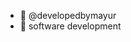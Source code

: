 - 👋 @developedbymayur
- 🌱 software development



<!---
developedbymayur/developedbymayur is a ✨ special ✨ repository because its `README.md` (this file) appears on your GitHub profile.
You can click the Preview link to take a look at your changes.
--->
